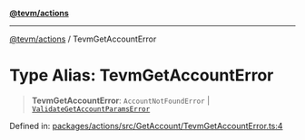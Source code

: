 [**@tevm/actions**](../README.md)

***

[@tevm/actions](../globals.md) / TevmGetAccountError

# Type Alias: TevmGetAccountError

> **TevmGetAccountError**: `AccountNotFoundError` \| [`ValidateGetAccountParamsError`](ValidateGetAccountParamsError.md)

Defined in: [packages/actions/src/GetAccount/TevmGetAccountError.ts:4](https://github.com/evmts/tevm-monorepo/blob/main/packages/actions/src/GetAccount/TevmGetAccountError.ts#L4)
